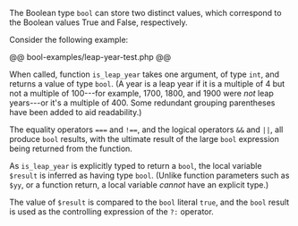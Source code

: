 The Boolean type `bool` can store two distinct values, which correspond to the Boolean values True and False, respectively.

Consider the following example:

@@ bool-examples/leap-year-test.php @@

When called, function `is_leap_year` takes one argument, of type `int`, and returns a value of type `bool`. (A year is a leap year if 
it is a multiple of 4 but not a multiple of 100---for example, 1700, 1800, and 1900 were *not* leap years---or it's a multiple of 400. 
Some redundant grouping parentheses have been added to aid readability.)

The equality operators `===` and `!==`, and the logical operators `&&` and `||`, all produce `bool` results, with the ultimate result of the 
large `bool` expression being returned from the function.

As `is_leap_year` is explicitly typed to return a `bool`, the local variable `$result` is inferred as having type `bool`. (Unlike function 
parameters such as `$yy`, or a function return, a local variable *cannot* have an explicit type.)

The value of `$result` is compared to the `bool` literal `true`, and the `bool` result is used as the controlling expression of the `?:` operator.
